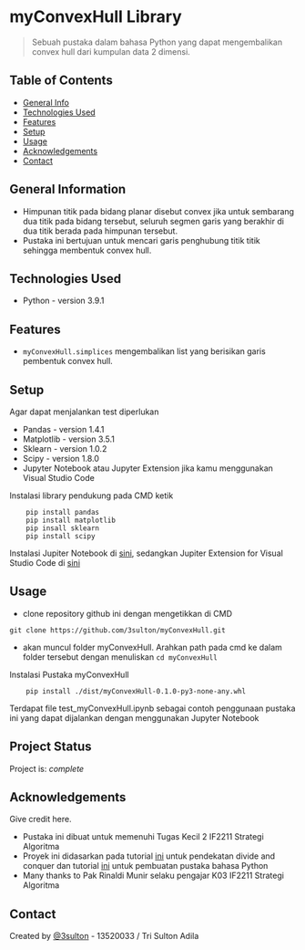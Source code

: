 # myConvexHull Library
> Sebuah pustaka dalam bahasa Python yang dapat mengembalikan convex hull dari kumpulan data 2 dimensi.

## Table of Contents
* [General Info](#general-information)
* [Technologies Used](#technologies-used)
* [Features](#features)
* [Setup](#setup)
* [Usage](#usage)
* [Acknowledgements](#acknowledgements)
* [Contact](#contact)
<!-- * [License](#license) -->


## General Information
- Himpunan titik pada bidang planar disebut convex jika untuk sembarang dua titik pada bidang tersebut, seluruh segmen garis yang berakhir di dua titik berada pada himpunan tersebut.
- Pustaka ini bertujuan untuk mencari garis penghubung titik titik sehingga membentuk convex hull.


## Technologies Used
- Python - version 3.9.1


## Features

- `myConvexHull.simplices` mengembalikan list yang berisikan garis pembentuk convex hull.


## Setup
Agar dapat menjalankan test diperlukan
- Pandas - version 1.4.1
- Matplotlib - version 3.5.1
- Sklearn - version 1.0.2
- Scipy - version 1.8.0
- Jupyter Notebook atau Jupyter Extension jika kamu menggunakan Visual Studio Code

Instalasi library pendukung pada CMD ketik

```
    pip install pandas
    pip install matplotlib
    pip insall sklearn
    pip install scipy
```

Instalasi Jupiter Notebook di [sini](https://jupyter.org/install), sedangkan Jupiter Extension for Visual Studio Code di [sini](https://marketplace.visualstudio.com/items?itemName=ms-toolsai.jupyter)



## Usage
- clone repository github ini dengan mengetikkan di CMD

```
git clone https://github.com/3sulton/myConvexHull.git
```
- akan muncul folder myConvexHull. Arahkan path pada cmd ke dalam folder tersebut dengan menuliskan `cd myConvexHull`

Instalasi Pustaka myConvexHull
```
    pip install ./dist/myConvexHull-0.1.0-py3-none-any.whl
```

Terdapat file test_myConvexHull.ipynb sebagai contoh penggunaan pustaka ini yang dapat dijalankan dengan menggunakan Jupyter Notebook

## Project Status
Project is: _complete_


## Acknowledgements
Give credit here.
- Pustaka ini dibuat untuk memenuhi Tugas Kecil 2 IF2211 Strategi Algoritma
- Proyek ini didasarkan pada tutorial [ini](https://codecrucks.com/convex-hull-using-divide-and-conquer/) untuk pendekatan divide and conquer dan tutorial [ini](https://medium.com/analytics-vidhya/how-to-create-a-python-library-7d5aea80cc3f) untuk pembuatan pustaka bahasa Python
- Many thanks to Pak Rinaldi Munir selaku pengajar K03 IF2211 Strategi Algoritma


## Contact
Created by [@3sulton](https://www.github.com/3sulton) - 13520033 / Tri Sulton Adila
